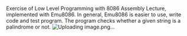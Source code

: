 Exercise of Low Level Programming with 8086 Assembly Lecture, implemented with Emu8086. In general, Emu8086 is easier to use, write code and test program. The program checks whether a given string is a palindrome or not.
![Uploading image.png…]()
